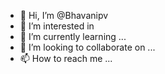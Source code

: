 - 👋 Hi, I’m @Bhavanipv
- 👀 I’m interested in 
- 🌱 I’m currently learning ...
- 💞️ I’m looking to collaborate on ...
- 📫 How to reach me ...

<!---
Bhavanipv/Bhavanipv is a ✨ special ✨ repository because its `README.md` (this file) appears on your GitHub profile.
You can click the Preview link to take a look at your changes.
--->
